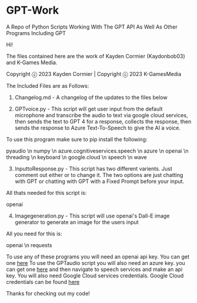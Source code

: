 # GPT-Work
A Repo of Python Scripts Working With The GPT API As Well As Other Programs Including GPT

Hi!

The files contained here are the work of Kayden Cormier (Kaydonbob03) and K-Games Media. 

Copyright ⓒ 2023 Kayden Cormier	| Copyright ⓒ 2023 K-GamesMedia

The Included Files are as Follows:

1. Changelog.md - A changelog of the updates to the files below

2. GPTvoice.py - This script will get user input from the default microphone and transcribe the audio to text via google cloud services, then sends the text to GPT 4 for a response, collects the response, then sends the response to Azure Text-To-Speech to give the AI a voice. 

To use this program make sure to pip install the following:

pyaudio \n
numpy \n
azure.cognitiveservices.speech \n
azure \n
openai \n
threading \n
keyboard \n
google.cloud \n
speech \n
wave 

3. InputtoResponse.py - This script has two different varients. Just comment out either or to change it. The two options are just chatting with GPT or chatting with GPT with a Fixed Prompt before your input.

All thats needed for this script is:
 
openai

4. Imagegeneration.py - This script will use openai's Dall-E image generator to generate an image for the users input

All you need for this is:

openai \n
requests


To use any of these programs you will need an openai api key. You can get one [here](https://platform.openai.com/account/api-keys)
To use the GPTaudio script you will also need an azure key. you can get one [here](https://portal.azure.com/#home) and then navigate to speech services and make an api key. You will also need Google Cloud services credentials. Google Cloud credentials can be found [here](https://console.cloud.google.com/apis/credentials)


Thanks for checking out my code!
